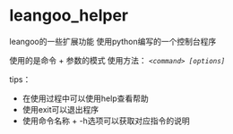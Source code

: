 # leangoo_helper
leangoo的一些扩展功能
使用python编写的一个控制台程序

使用的是命令 + 参数的模式
使用方法：
    *`<command> [options]`*

tips：
- 在使用过程中可以使用help查看帮助
- 使用exit可以退出程序
- 使用命令名称 + -h选项可以获取对应指令的说明
